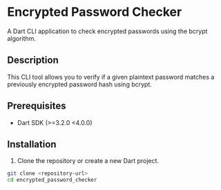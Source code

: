# Encrypted Password Checker

A Dart CLI application to check encrypted passwords using the bcrypt algorithm.

## Description

This CLI tool allows you to verify if a given plaintext password matches a previously encrypted password hash using bcrypt.

## Prerequisites

- Dart SDK (>=3.2.0 <4.0.0)

## Installation

1. Clone the repository or create a new Dart project.

```bash
git clone <repository-url>
cd encrypted_password_checker
